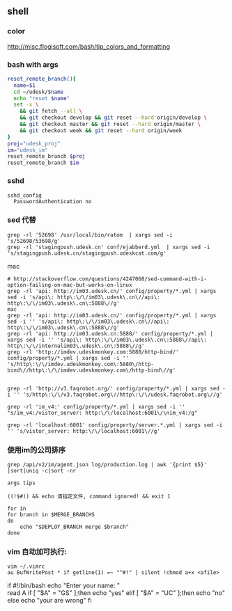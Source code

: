 shell
-----

### color

http://misc.flogisoft.com/bash/tip_colors_and_formatting

### bash with args

```bash
reset_remote_branch(){
  name=$1
  cd ~/udesk/$name
  echo "reset $name"
  set -x \
    && git fetch --all \
    && git checkout develop && git reset --hard origin/develop \
    && git checkout master && git reset --hard origin/master \
    && git checkout week && git reset --hard origin/week
}
proj="udesk_proj"
im="udesk_im"
reset_remote_branch $proj
reset_remote_branch $im
```

### sshd

```
sshd_config
  PasswordAuthentication no
```

### sed 代替

```
grep -rl '52698' /usr/local/bin/ratom  | xargs sed -i 's/52698/53698/g'
grep -rl 'stagingpush.udesk.cn' conf/ejabberd.yml  | xargs sed -i 's/stagingpush.udesk.cn/stagingpush.udeskcat.com/g'
```

mac

```
# http://stackoverflow.com/questions/4247068/sed-command-with-i-option-failing-on-mac-but-works-on-linux
grep -rl 'api: http://im03.udesk.cn/' config/property/*.yml | xargs sed -i 's/api\: http\:\/\/im03\.udesk\.cn\//api\: http\:\/\/im03\.udesk\.cn\:5888\//g'
mac
grep -rl 'api: http://im03.udesk.cn/' config/property/*.yml | xargs sed -i '' 's/api\: http\:\/\/im03\.udesk\.cn\//api\: http\:\/\/im03\.udesk\.cn\:5888\//g'
grep -rl 'api: http://im03.udesk.cn:5888/' config/property/*.yml | xargs sed -i '' 's/api\: http\:\/\/im03\.udesk\.cn\:5888\//api\: http\:\/\/internalim03\.udesk\.cn\:5888\//g'
grep -rl 'http://imdev.udeskmonkey.com:5880/http-bind/' config/property/*.yml | xargs sed -i '' 's/http\:\/\/imdev.udeskmonkey.com\:5880\/http-bind\//http\:\/\/imdev.udeskmonkey.com\/http-bind\//g'


grep -rl 'http://v3.faqrobot.org/' config/property/*.yml | xargs sed -i '' 's/http\:\/\/v3.faqrobot.org\//http\:\/\/udesk.faqrobot.org\//g'

grep -rl 'im_v4:' config/property/*.yml | xargs sed -i '' "s/im_v4:/vistor_server: http:\/\/localhost:6001\/\nim_v4:/g"

grep -rl 'localhost:6001' config/property/server.*.yml | xargs sed -i '' 's/vistor_server: http:\/\/localhost:6001\//g'
```

### 使用im的公司排序
```
grep /api/v2/im/agent.json log/production.log | awk '{print $5}' |sort|uniq -c|sort -nr

args tips

((!$#)) && echo 请指定文件, command ignored! && exit 1

for in
for branch in $MERGE_BRANCHS
do
    echo "$DEPLOY_BRANCH merge $branch"
done
```

### vim 自动加可执行:
```
vim ~/.vimrc
au BufWritePost * if getline(1) =~ "^#!" | silent !chmod a+x <afile>
```


if
#!/bin/bash
echo "Enter your name: "  
read A
if [ "$A" = "GS" ];then
        echo "yes"
elif [ "$A" = "UC" ];then
        echo "no"
else
        echo  "your are wrong"
fi
